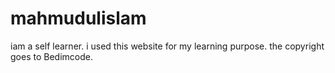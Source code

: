 # mahmudulislam
iam a self learner.
i used this website for my learning purpose.
the copyright goes to Bedimcode.
